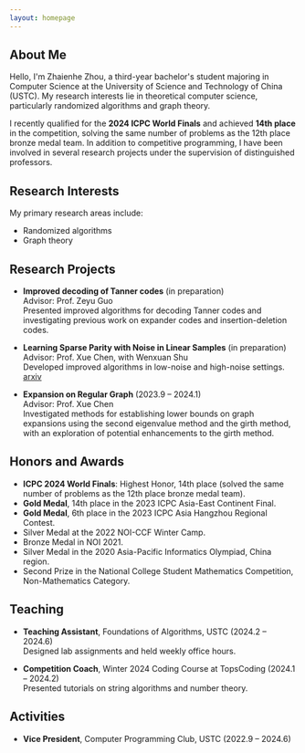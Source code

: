 ```yaml
---
layout: homepage
---
```

## About Me

Hello, I'm Zhaienhe Zhou, a third-year bachelor's student majoring in Computer Science at the University of Science and Technology of China (USTC). My research interests lie in theoretical computer science, particularly randomized algorithms and graph theory.

I recently qualified for the **2024 ICPC World Finals** and achieved **14th place** in the competition, solving the same number of problems as the 12th place bronze medal team. In addition to competitive programming, I have been involved in several research projects under the supervision of distinguished professors.

## Research Interests

My primary research areas include:
- Randomized algorithms
- Graph theory

## Research Projects

- **Improved decoding of Tanner codes** (in preparation)  
  Advisor: Prof. Zeyu Guo  
  Presented improved algorithms for decoding Tanner codes and investigating previous work on expander codes and insertion-deletion codes.

- **Learning Sparse Parity with Noise in Linear Samples** (in preparation)  
  Advisor: Prof. Xue Chen, with Wenxuan Shu  
  Developed improved algorithms in low-noise and high-noise settings. [arxiv](https://arxiv.org/abs/2407.19215)

- **Expansion on Regular Graph** (2023.9 – 2024.1)  
  Advisor: Prof. Xue Chen  
  Investigated methods for establishing lower bounds on graph expansions using the second eigenvalue method and the girth method, with an exploration of potential enhancements to the girth method.

## Honors and Awards

- **ICPC 2024 World Finals**: Highest Honor, 14th place (solved the same number of problems as the 12th place bronze medal team).
- **Gold Medal**, 14th place in the 2023 ICPC Asia-East Continent Final.
- **Gold Medal**, 6th place in the 2023 ICPC Asia Hangzhou Regional Contest.
- Silver Medal at the 2022 NOI-CCF Winter Camp.
- Bronze Medal in NOI 2021.
- Silver Medal in the 2020 Asia-Pacific Informatics Olympiad, China region.
- Second Prize in the National College Student Mathematics Competition, Non-Mathematics Category.

## Teaching

- **Teaching Assistant**, Foundations of Algorithms, USTC (2024.2 – 2024.6)  
  Designed lab assignments and held weekly office hours.

- **Competition Coach**, Winter 2024 Coding Course at TopsCoding (2024.1 – 2024.2)  
  Presented tutorials on string algorithms and number theory.

## Activities

- **Vice President**, Computer Programming Club, USTC (2022.9 – 2024.6)
